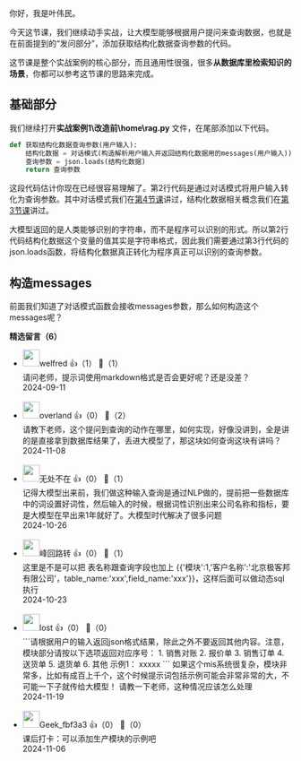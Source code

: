 你好，我是叶伟民。

今天这节课，我们继续动手实战，让大模型能够根据用户提问来查询数据，也就是在前面提到的“发问部分”，添加获取结构化数据查询参数的代码。

这节课是整个实战案例的核心部分，而且通用性很强，很多**从数据库里检索知识的场景**，你都可以参考这节课的思路来完成。

## 基础部分

我们继续打开**实战案例1\\改造前\\home\\rag.py** 文件，在尾部添加以下代码。

```python
def 获取结构化数据查询参数(用户输入):
    结构化数据 = 对话模式(构造解析用户输入并返回结构化数据用的messages(用户输入))
    查询参数 = json.loads(结构化数据)
    return 查询参数
```

这段代码估计你现在已经很容易理解了。第2行代码是通过对话模式将用户输入转化为查询参数。其中对话模式我们在[第4节课](https://time.geekbang.org/column/article/807070)讲过，结构化数据相关概念我们在[第3节课](https://time.geekbang.org/column/article/806979)讲过。

大模型返回的是人类能够识别的字符串，而不是程序可以识别的形式。所以第2行代码结构化数据这个变量的值其实是字符串格式，因此我们需要通过第3行代码的json.loads函数，将结构化数据真正转化为程序真正可以识别的查询参数。

## 构造messages

前面我们知道了对话模式函数会接收messages参数，那么如何构造这个messages呢？
<div><strong>精选留言（6）</strong></div><ul>
<li><img src="https://static001.geekbang.org/account/avatar/00/36/ba/64/9370eb63.jpg" width="30px"><span>welfred</span> 👍（1） 💬（1）<div>请问老师，提示词使用markdown格式是否会更好呢？还是没差？</div>2024-09-11</li><br/><li><img src="https://static001.geekbang.org/account/avatar/00/12/72/03/da1fcc81.jpg" width="30px"><span>overland</span> 👍（0） 💬（2）<div>请教下老师，这个提问到查询的动作在哪里，如何实现，好像没讲到，全是讲的是直接拿到数据库结果了，丢进大模型了，那这块如何查询这块有讲吗？</div>2024-11-08</li><br/><li><img src="https://static001.geekbang.org/account/avatar/00/11/a9/9d/bdfd9e58.jpg" width="30px"><span>无处不在</span> 👍（0） 💬（1）<div>记得大模型出来前，我们做这种输入查询是通过NLP做的，提前把一些数据库中的词设置好词性，然后输入的时候，根据词性识别出来公司名称和指标，要是大模型在早出来1年就好了。大模型时代解决了很多问题</div>2024-10-26</li><br/><li><img src="https://static001.geekbang.org/account/avatar/00/12/92/ce/9d24cb2c.jpg" width="30px"><span>峰回路转</span> 👍（0） 💬（1）<div>这里是不是可以把 表名称跟查询字段也加上 {{&#39;模块&#39;:1,&#39;客户名称&#39;:&#39;北京极客邦有限公司&#39;，table_name:&#39;xxx&#39;,field_name:&#39;xxx&#39;}}，这样后面可以做动态sql 执行</div>2024-10-23</li><br/><li><img src="http://thirdwx.qlogo.cn/mmopen/vi_32/DYAIOgq83epmqtj92qU8CODjBqY3Ue7Ulp0QVMJgTU2zgFD16hrdapT1l2SXAWSf9SibPYDIWyc64EYeV4bTcfw/132" width="30px"><span>lost</span> 👍（0） 💬（0）<div>```请根据用户的输入返回json格式结果，除此之外不要返回其他内容。注意，模块部分请按以下选项返回对应序号： 
1. 销售对账 2. 报价单 3. 销售订单 4. 送货单 5. 退货单 6. 其他 
示例1：
xxxxx
```
如果这个mis系统很复杂，模块非常多，比如有成百上千个，这个时候提示词包括示例可能会非常非常的大，不可能一下子就传给大模型！
请教一下老师，这种情况应该怎么处理</div>2024-11-19</li><br/><li><img src="" width="30px"><span>Geek_fbf3a3</span> 👍（0） 💬（0）<div>课后打卡：可以添加生产模块的示例吧</div>2024-11-06</li><br/>
</ul>